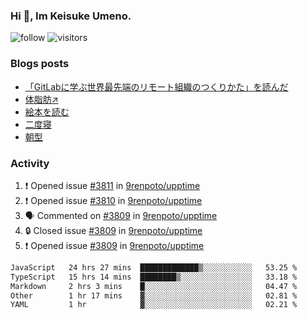 ### Hi 👋, Im Keisuke Umeno.

<!--
**9renpoto/9renpoto** is a ✨ _special_ ✨ repository because its `README.md` (this file) appears on your GitHub profile.

Here are some ideas to get you started:

- 🔭 I’m currently working on ...
- 🌱 I’m currently learning ...
- 👯 I’m looking to collaborate on ...
- 🤔 I’m looking for help with ...
- 💬 Ask me about ...
- 📫 How to reach me: ...
- 😄 Pronouns: ...
- ⚡ Fun fact: ...
-->

![follow](https://img.shields.io/github/followers/9renpoto?label=Follow&style=social)
![visitors](https://komarev.com/ghpvc/?username=9renpoto&label=Profile%20views&color=0e75b6&style=flat)

### Blogs posts

<!-- BLOG-POST-LIST:START -->
- [「GitLabに学ぶ世界最先端のリモート組織のつくりかた」を読んだ](https://9renpoto.win/entry/2024/09/10/remote_organization)
- [体脂肪↗](https://9renpoto.win/entry/2024/08/12/gaining_fat)
- [絵本を読む](https://9renpoto.win/entry/2024/07/26/picture_book)
- [二度寝](https://9renpoto.win/entry/2024/07/18/going_back_to_sleep)
- [朝型](https://9renpoto.win/entry/2024/05/29/im-an-early)
<!-- BLOG-POST-LIST:END -->

### Activity

<!--START_SECTION:activity-->
1. ❗ Opened issue [#3811](https://github.com/9renpoto/upptime/issues/3811) in [9renpoto/upptime](https://github.com/9renpoto/upptime)
2. ❗ Opened issue [#3810](https://github.com/9renpoto/upptime/issues/3810) in [9renpoto/upptime](https://github.com/9renpoto/upptime)
3. 🗣 Commented on [#3809](https://github.com/9renpoto/upptime/issues/3809#issuecomment-2426186584) in [9renpoto/upptime](https://github.com/9renpoto/upptime)
4. 🔒 Closed issue [#3809](https://github.com/9renpoto/upptime/issues/3809) in [9renpoto/upptime](https://github.com/9renpoto/upptime)
5. ❗ Opened issue [#3809](https://github.com/9renpoto/upptime/issues/3809) in [9renpoto/upptime](https://github.com/9renpoto/upptime)
<!--END_SECTION:activity-->

<!--START_SECTION:waka-->

```txt
JavaScript   24 hrs 27 mins  █████████████▒░░░░░░░░░░░   53.25 %
TypeScript   15 hrs 14 mins  ████████▒░░░░░░░░░░░░░░░░   33.18 %
Markdown     2 hrs 3 mins    █░░░░░░░░░░░░░░░░░░░░░░░░   04.47 %
Other        1 hr 17 mins    ▓░░░░░░░░░░░░░░░░░░░░░░░░   02.81 %
YAML         1 hr            ▓░░░░░░░░░░░░░░░░░░░░░░░░   02.21 %
```

<!--END_SECTION:waka-->
